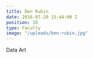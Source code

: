 ```yaml
---
title: Ben Rubin
date: 2016-07-20 15:44:00 Z
position: 10
type: Faculty
image: "/uploads/ben-rubin.jpg"
---
```


Data Art
